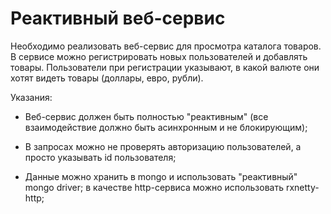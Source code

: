 # Реактивный веб-сервис

Необходимо реализовать веб-сервис для просмотра каталога товаров. В сервисе можно
регистрировать новых пользователей и добавлять товары. Пользователи при регистрации
указывают, в какой валюте они хотят видеть товары (доллары, евро, рубли).

Указания:

* Веб-сервис должен быть полностью "реактивным" (все взаимодействие должно быть
асинхронным и не блокирующим);

* В запросах можно не проверять авторизацию пользователей, а просто указывать id
пользователя;

* Данные можно хранить в mongo и использовать "реактивный" mongo driver; в качестве
http-сервиса можно использовать rxnetty-http;
